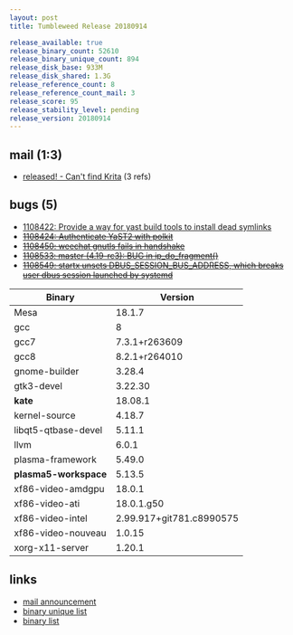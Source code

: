 ```yaml
---
layout: post
title: Tumbleweed Release 20180914

release_available: true
release_binary_count: 52610
release_binary_unique_count: 894
release_disk_base: 933M
release_disk_shared: 1.3G
release_reference_count: 8
release_reference_count_mail: 3
release_score: 95
release_stability_level: pending
release_version: 20180914
---
```


## mail (1:3)

- [released! - Can't find Krita](https://lists.opensuse.org/opensuse-factory/2018-09/msg00058.html) (3 refs)

## bugs (5)

<!--more-->

- [1108422: Provide a way for yast build tools to install dead symlinks](https://bugzilla.opensuse.org/show_bug.cgi?id=1108422)
- ~~[1108424: Authenticate YaST2 with polkit](https://bugzilla.opensuse.org/show_bug.cgi?id=1108424)~~
- ~~[1108450: weechat gnutls fails in handshake](https://bugzilla.opensuse.org/show_bug.cgi?id=1108450)~~
- ~~[1108533: master (4.19-rc3): BUG in ip_do_fragment()](https://bugzilla.opensuse.org/show_bug.cgi?id=1108533)~~
- ~~[1108549: startx unsets DBUS_SESSION_BUS_ADDRESS, which breaks user dbus session launched by systemd](https://bugzilla.opensuse.org/show_bug.cgi?id=1108549)~~

Binary | Version
--- | ---
Mesa | 18.1.7
gcc | 8
gcc7 | 7.3.1+r263609
gcc8 | 8.2.1+r264010
gnome-builder | 3.28.4
gtk3-devel | 3.22.30
**kate** | 18.08.1
kernel-source | 4.18.7
libqt5-qtbase-devel | 5.11.1
llvm | 6.0.1
plasma-framework | 5.49.0
**plasma5-workspace** | 5.13.5
xf86-video-amdgpu | 18.0.1
xf86-video-ati | 18.0.1.g50
xf86-video-intel | 2.99.917+git781.c8990575
xf86-video-nouveau | 1.0.15
xorg-x11-server | 1.20.1

## links

- [mail announcement](https://lists.opensuse.org/opensuse-factory/2018-09/msg00057.html)
- [binary unique list](http://download.tumbleweed.boombatower.com/20180914/rpm.unique.list)
- [binary list](http://download.tumbleweed.boombatower.com/20180914/rpm.list)
